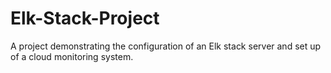 # Elk-Stack-Project
A project demonstrating the configuration of an Elk stack server and set up of a cloud monitoring system.
